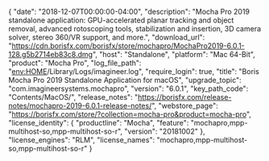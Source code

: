 {
  "date": "2018-12-07T00:00:00-04:00",
  "description": "Mocha Pro 2019 standalone application: GPU-accelerated planar tracking and object removal, advanced rotoscoping tools, stabilization and insertion, 3D camera solver, stereo 360/VR support, and more.",
  "download_url": "https://cdn.borisfx.com/borisfx/store/mochapro/MochaPro2019-6.0.1-128.g5b2714eb83c8.dmg",
  "host": "Standalone",
  "platform": "Mac 64-Bit",
  "product": "Mocha Pro",
  "log_file_path": "<env:HOME>/Library/Logs/imagineer.log",
  "require_login": true,
  "title": "Boris Mocha Pro 2019 Standalone Application for macOS",
  "upgrade_topic": "com.imagineersystems.mochapro",
  "version": "6.0.1",
  "key_path_code": "Contents/MacOS/",
  "release_notes": "https://borisfx.com/release-notes/mochapro-2019-6.0.1-release-notes/",
  "webstore_page": "https://borisfx.com/store/?collection=mocha-pro&product=mocha-pro",
  "license_identity": {
    "productline": "Mocha",
    "feature": "mochapro,mpp-multihost-so,mpp-multihost-so-r",
    "version": "20181002"
  },
  "license_engines": "RLM",
  "license_names": "mochapro,mpp-multihost-so,mpp-multihost-so-r"
}
